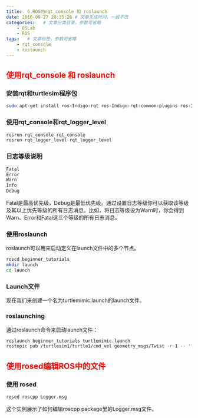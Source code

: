 ```yaml
---
title:  6.ROS的rqt_console 和 roslaunch
date: 2016-09-27 20:35:26 # 文章生成时间，一般不改
categories:   # 文章分类目录，参数可省略
    - OSLab
    - ROS
tags:   # 文章标签，参数可省略
    - rqt_console
    - roslaunch
---
```

## <font color=red>使用rqt_console 和 roslaunch</font>
### 安装rqt和turtlesim程序包
```bash
sudo apt-get install ros-Indigo-rqt ros-Indigo-rqt-common-plugins ros-Indigo-turtlesim
```
<!--more-->
### 使用rqt_console和rqt_logger_level
```bash
rosrun rqt_console rqt_console
rosrun rqt_logger_level rqt_logger_level
```
### 日志等级说明
```bash
Fatal
Error
Warn
Info
Debug
```
Fatal是最高优先级，Debug是最低优先级。通过设置日志等级你可以获取该等级及其以上优先等级的所有日志消息。比如，将日志等级设为Warn时，你会得到Warn、Error和Fatal这三个等级的所有日志消息。
### 使用roslaunch
roslaunch可以用来启动定义在launch文件中的多个节点。
```bash
roscd beginner_tutorials
mkdir launch
cd launch
```
### Launch文件
现在我们来创建一个名为turtlemimic.launch的launch文件。
### roslaunching
通过roslaunch命令来启动launch文件：
```bash
roslaunch beginner_tutorials turtlemimic.launch
rostopic pub /turtlesim1/turtle1/cmd_vel geometry_msgs/Twist -r 1 -- '[2.0, 0.0, 0.0]' '[0.0, 0.0, -1.8]'
```

## <font color=red>使用rosed编辑ROS中的文件</font>
### 使用 rosed
```bash
rosed roscpp Logger.msg
```
这个实例展示了如何编辑roscpp package里的Logger.msg文件。



